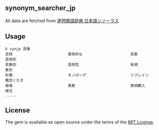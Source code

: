 ## synonym_searcher_jp

All data are fetched from [連想類語辞典 日本語シソーラス](http://renso-ruigo.com/)

## Usage

```
$ synjp 具象
具体　　　　　　　　　　　　　　　実体的な　　　　　　　　　　　　　具象　　　　　　　　　　　　　　　具体的　　　　　　　　　　　　　　
具象的　　　　　　　　　　　　　　具体性　　　　　　　　　　　　　　有相　　　　　　　　　　　　　　　象形　　　　　　　　　　　　　　　
形像　　　　　　　　　　　　　　　モノローグ　　　　　　　　　　　　リフレイン　　　　　　　　　　　　概念くだき　　　　　　　　　　　　
直喩　　　　　　　　　　　　　　　表象　　　　　　　　　　　　　　　実相観入　　　　　　　　　　　　　様式　　　　　　　　　　　　　　　
.....
```

## License

The gem is available as open source under the terms of the [MIT License](http://opensource.org/licenses/MIT).
